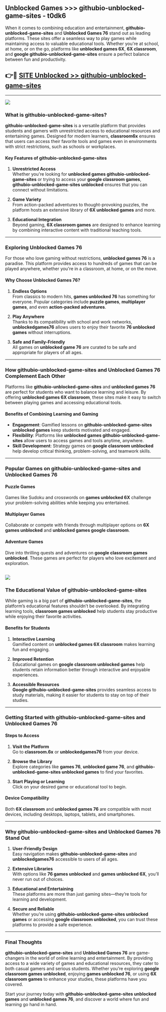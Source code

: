 ## Unblocked Games >>> githubio-unblocked-game-sites - t0dk6 

When it comes to combining education and entertainment, **githubio-unblocked-game-sites** and **Unblocked Games 76** stand out as leading platforms. These sites offer a seamless way to play games while maintaining access to valuable educational tools. Whether you're at school, at home, or on the go, platforms like **unblocked games 6X**, **6X classroom**, and **google githubio-unblocked-game-sites** ensure a perfect balance between fun and productivity.
## 👉🔴 [SITE Unblocked >> githubio-unblocked-game-sites](http://premium.freeplayer.one?title=githubio-unblocked-game-sites&ref=22JU)
---
<a href="http://premium.freeplayer.one?title=githubio-unblocked-game-sites&ref=22JU/"><img src="https://github.com/user-attachments/assets/438f12ca-57a4-47a3-8ead-c64da593a1e5"/></a>
### What is githubio-unblocked-game-sites?  

**githubio-unblocked-game-sites** is a versatile platform that provides students and gamers with unrestricted access to educational resources and entertaining games. Designed for modern learners, **classroom6x** ensures that users can access their favorite tools and games even in environments with strict restrictions, such as schools or workplaces.  

#### Key Features of githubio-unblocked-game-sites  

1. **Unrestricted Access**  
   Whether you're looking for **unblocked games githubio-unblocked-game-sites** or trying to access your **google classroom games**, **githubio-unblocked-game-sites unblocked** ensures that you can connect without limitations.  

2. **Game Variety**  
   From action-packed adventures to thought-provoking puzzles, the platform hosts an extensive library of **6X unblocked games** and more.  

3. **Educational Integration**  
   Beyond gaming, **6X classroom games** are designed to enhance learning by combining interactive content with traditional teaching tools.  



---

### Exploring Unblocked Games 76  

For those who love gaming without restrictions, **unblocked games 76** is a paradise. This platform provides access to hundreds of games that can be played anywhere, whether you're in a classroom, at home, or on the move.  

#### Why Choose Unblocked Games 76?  

1. **Endless Options**  
   From classics to modern hits, **games unblocked 76** has something for everyone. Popular categories include **puzzle games**, **multiplayer games**, and even **action-packed adventures**.  

2. **Play Anywhere**  
   Thanks to its compatibility with school and work networks, **unblockedgames76** allows users to enjoy their favorite **76 unblocked games** without interruptions.  

3. **Safe and Family-Friendly**  
   All games on **unblocked game 76** are curated to be safe and appropriate for players of all ages.  

---

### How githubio-unblocked-game-sites and Unblocked Games 76 Complement Each Other  

Platforms like **githubio-unblocked-game-sites** and **unblocked games 76** are perfect for students who want to balance learning and leisure. By offering **unblocked games 6X classroom**, these sites make it easy to switch between playing games and accessing educational tools.  

#### Benefits of Combining Learning and Gaming  

- **Engagement**: Gamified lessons on **githubio-unblocked-game-sites unblocked games** keep students motivated and engaged.  
- **Flexibility**: Platforms like **unblocked games githubio-unblocked-game-sites** allow users to access games and tools anytime, anywhere.  
- **Skill Development**: Strategy games on **google classroom unblocked** help develop critical thinking, problem-solving, and teamwork skills.  

---

### Popular Games on githubio-unblocked-game-sites and Unblocked Games 76  

#### Puzzle Games  

Games like Sudoku and crosswords on **games unblocked 6X** challenge your problem-solving abilities while keeping you entertained.  

#### Multiplayer Games  

Collaborate or compete with friends through multiplayer options on **6X games unblocked** and **unblocked games google classroom**.  

#### Adventure Games  

Dive into thrilling quests and adventures on **google classroom games unblocked**. These games are perfect for players who love excitement and exploration.  

<a href="http://download.freeplayer.one?title=githubio-unblocked-game-sites&ref=23D/"><img src="https://github.com/user-attachments/assets/fe0c3e91-c8e1-489c-acf0-e2f614c12fb8"/></a>
---

### The Educational Value of githubio-unblocked-game-sites  

While gaming is a big part of **githubio-unblocked-game-sites**, the platform’s educational features shouldn’t be overlooked. By integrating learning tools, **classroom games unblocked** help students stay productive while enjoying their favorite activities.  

#### Benefits for Students  

1. **Interactive Learning**  
   Gamified content on **unblocked games 6X classroom** makes learning fun and engaging.  

2. **Improved Retention**  
   Educational games on **google classroom unblocked games** help students retain information better through interactive and enjoyable experiences.  

3. **Accessible Resources**  
   **Google githubio-unblocked-game-sites** provides seamless access to study materials, making it easier for students to stay on top of their studies.  

---

### Getting Started with githubio-unblocked-game-sites and Unblocked Games 76  

#### Steps to Access  

1. **Visit the Platform**  
   Go to **classroom.6x** or **unblockedgames76** from your device.  

2. **Browse the Library**  
   Explore categories like **games 76**, **unblocked game 76**, and **githubio-unblocked-game-sites unblocked games** to find your favorites.  

3. **Start Playing or Learning**  
   Click on your desired game or educational tool to begin.  

#### Device Compatibility  

Both **6X classroom** and **unblocked games 76** are compatible with most devices, including desktops, laptops, tablets, and smartphones.  

---

### Why githubio-unblocked-game-sites and Unblocked Games 76 Stand Out  

1. **User-Friendly Design**  
   Easy navigation makes **githubio-unblocked-game-sites** and **unblockedgames76** accessible to users of all ages.  

2. **Extensive Libraries**  
   With options like **76 games unblocked** and **games unblocked 6X**, you’ll never run out of choices.  

3. **Educational and Entertaining**  
   These platforms are more than just gaming sites—they’re tools for learning and development.  

4. **Secure and Reliable**  
   Whether you’re using **githubio-unblocked-game-sites unblocked games** or accessing **google classroom unblocked**, you can trust these platforms to provide a safe experience.  

---

### Final Thoughts  

**githubio-unblocked-game-sites** and **Unblocked Games 76** are game-changers in the world of online learning and entertainment. By providing access to a wide variety of games and educational resources, they cater to both casual gamers and serious students. Whether you’re exploring **google classroom games unblocked**, enjoying **games unblocked 76**, or using **6X classroom games** to enhance your studies, these platforms have you covered.  

Start your journey today with **githubio-unblocked-game-sites unblocked games** and **unblocked games 76**, and discover a world where fun and learning go hand in hand.  